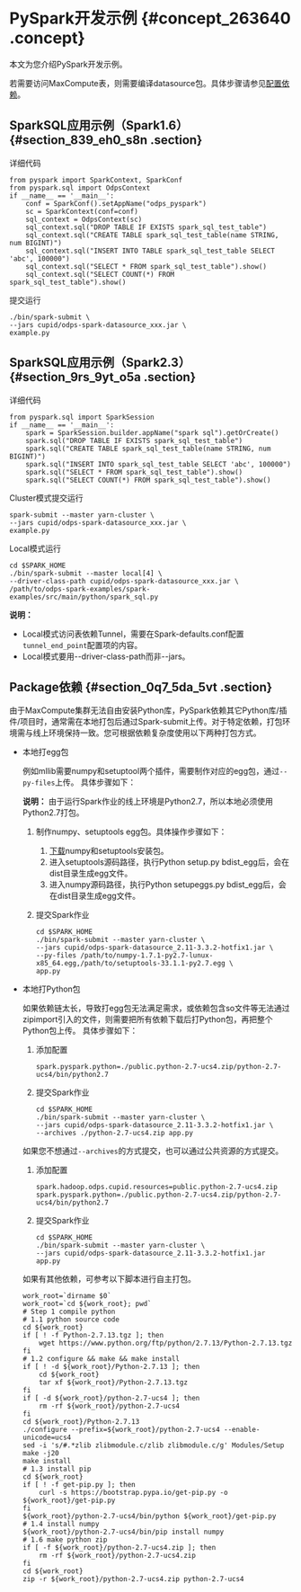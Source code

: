 # PySpark开发示例 {#concept_263640 .concept}

本文为您介绍PySpark开发示例。

若需要访问MaxCompute表，则需要编译datasource包。具体步骤请参见[配置依赖](cn.zh-CN/开发/Spark/搭建开发环境.md#section_oey_mqy_cq1)。

## SparkSQL应用示例（Spark1.6） {#section_839_eh0_s8n .section}

详细代码

``` {#codeblock_5gl_bhq_d9p}
from pyspark import SparkContext, SparkConf
from pyspark.sql import OdpsContext
if __name__ == '__main__':
    conf = SparkConf().setAppName("odps_pyspark")
    sc = SparkContext(conf=conf)
    sql_context = OdpsContext(sc)
    sql_context.sql("DROP TABLE IF EXISTS spark_sql_test_table")
    sql_context.sql("CREATE TABLE spark_sql_test_table(name STRING, num BIGINT)")
    sql_context.sql("INSERT INTO TABLE spark_sql_test_table SELECT 'abc', 100000")
    sql_context.sql("SELECT * FROM spark_sql_test_table").show()
    sql_context.sql("SELECT COUNT(*) FROM spark_sql_test_table").show()
```

提交运行

``` {#codeblock_gxv_h64_avi}
./bin/spark-submit \
--jars cupid/odps-spark-datasource_xxx.jar \
example.py
```

## SparkSQL应用示例（Spark2.3） {#section_9rs_9yt_o5a .section}

详细代码

``` {#codeblock_7l5_jae_wgu}
from pyspark.sql import SparkSession
if __name__ == '__main__':
    spark = SparkSession.builder.appName("spark sql").getOrCreate()
    spark.sql("DROP TABLE IF EXISTS spark_sql_test_table")
    spark.sql("CREATE TABLE spark_sql_test_table(name STRING, num BIGINT)")
    spark.sql("INSERT INTO spark_sql_test_table SELECT 'abc', 100000")
    spark.sql("SELECT * FROM spark_sql_test_table").show()
    spark.sql("SELECT COUNT(*) FROM spark_sql_test_table").show()
```

Cluster模式提交运行

``` {#codeblock_9q8_mgk_ppc}
spark-submit --master yarn-cluster \
--jars cupid/odps-spark-datasource_xxx.jar \
example.py
```

Local模式运行

``` {#codeblock_0bq_n58_nfe}
cd $SPARK_HOME
./bin/spark-submit --master local[4] \
--driver-class-path cupid/odps-spark-datasource_xxx.jar \
/path/to/odps-spark-examples/spark-examples/src/main/python/spark_sql.py
```

**说明：** 

-   Local模式访问表依赖Tunnel，需要在Spark-defaults.conf配置`tunnel_end_point`配置项的内容。
-   Local模式要用--driver-class-path而非--jars。

## Package依赖 {#section_0q7_5da_5vt .section}

由于MaxCompute集群无法自由安装Python库，PySpark依赖其它Python库/插件/项目时，通常需在本地打包后通过Spark-submit上传。对于特定依赖，打包环境需与线上环境保持一致。您可根据依赖复杂度使用以下两种打包方式。

-   本地打egg包

    例如mllib需要numpy和setuptool两个插件，需要制作对应的egg包，通过`--py-files`上传。 具体步骤如下：

    **说明：** 由于运行Spark作业的线上环境是Python2.7，所以本地必须使用Python2.7打包。

    1.  制作numpy、setuptools egg包。具体操作步骤如下：
        1.  [下载](https://pypi.org/)numpy和setuptools安装包。
        2.  进入setuptools源码路径，执行Python setup.py bdist\_egg后，会在dist目录生成egg文件。
        3.  进入numpy源码路径，执行Python setupeggs.py bdist\_egg后，会在dist目录生成egg文件。
    2.  提交Spark作业

        ``` {#codeblock_o3l_n9x_uh4}
        cd $SPARK_HOME
        ./bin/spark-submit --master yarn-cluster \
        --jars cupid/odps-spark-datasource_2.11-3.3.2-hotfix1.jar \
        --py-files /path/to/numpy-1.7.1-py2.7-lunux-x85_64.egg,/path/to/setuptools-33.1.1-py2.7.egg \
        app.py
        ```

-   本地打Python包

    如果依赖链太长，导致打egg包无法满足需求，或依赖包含so文件等无法通过zipimport引入的文件，则需要把所有依赖下载后打Python包，再把整个Python包上传。 具体步骤如下：

    1.  添加配置

        ``` {#codeblock_cd6_3pg_02b}
        spark.pyspark.python=./public.python-2.7-ucs4.zip/python-2.7-ucs4/bin/python2.7
        ```

    2.  提交Spark作业

        ``` {#codeblock_a9l_jnn_9oh}
        cd $SPARK_HOME
        ./bin/spark-submit --master yarn-cluster \
        --jars cupid/odps-spark-datasource_2.11-3.3.2-hotfix1.jar \
        --archives ./python-2.7-ucs4.zip app.py
        ```

    如果您不想通过`--archives`的方式提交，也可以通过公共资源的方式提交。

    1.  添加配置

        ``` {#codeblock_j0d_tug_ted}
        spark.hadoop.odps.cupid.resources=public.python-2.7-ucs4.zip
        spark.pyspark.python=./public.python-2.7-ucs4.zip/python-2.7-ucs4/bin/python2.7
        ```

    2.  提交Spark作业

        ``` {#codeblock_fy8_zr0_hbt}
        cd $SPARK_HOME
        ./bin/spark-submit --master yarn-cluster \
        --jars cupid/odps-spark-datasource_2.11-3.3.2-hotfix1.jar app.py
        ```

    如果有其他依赖，可参考以下脚本进行自主打包。

    ``` {#codeblock_h1l_448_wgd}
    work_root=`dirname $0`
    work_root=`cd ${work_root}; pwd`
    # Step 1 compile python
    # 1.1 python source code
    cd ${work_root}
    if [ ! -f Python-2.7.13.tgz ]; then
        wget https://www.python.org/ftp/python/2.7.13/Python-2.7.13.tgz
    fi
    # 1.2 configure && make && make install
    if [ ! -d ${work_root}/Python-2.7.13 ]; then
        cd ${work_root}
        tar xf ${work_root}/Python-2.7.13.tgz
    fi
    if [ -d ${work_root}/python-2.7-ucs4 ]; then
        rm -rf ${work_root}/python-2.7-ucs4
    fi
    cd ${work_root}/Python-2.7.13
    ./configure --prefix=${work_root}/python-2.7-ucs4 --enable-unicode=ucs4
    sed -i 's/#.*zlib zlibmodule.c/zlib zlibmodule.c/g' Modules/Setup
    make -j20
    make install
    # 1.3 install pip
    cd ${work_root}
    if [ ! -f get-pip.py ]; then
        curl -s https://bootstrap.pypa.io/get-pip.py -o ${work_root}/get-pip.py
    fi
    ${work_root}/python-2.7-ucs4/bin/python ${work_root}/get-pip.py
    # 1.4 install numpy
    ${work_root}/python-2.7-ucs4/bin/pip install numpy
    # 1.6 make python zip
    if [ -f ${work_root}/python-2.7-ucs4.zip ]; then
        rm -rf ${work_root}/python-2.7-ucs4.zip
    fi
    cd ${work_root}
    zip -r ${work_root}/python-2.7-ucs4.zip python-2.7-ucs4
    ```


